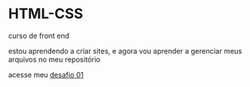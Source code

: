 # HTML-CSS
 curso de front end

 estou aprendendo a criar sites, e agora vou aprender a gerenciar meus arquivos no meu repositório

 acesse meu <a href="https://github.com/soaresesousa/HTML-CSS/exercícios/ex001">desafio 01</a>
